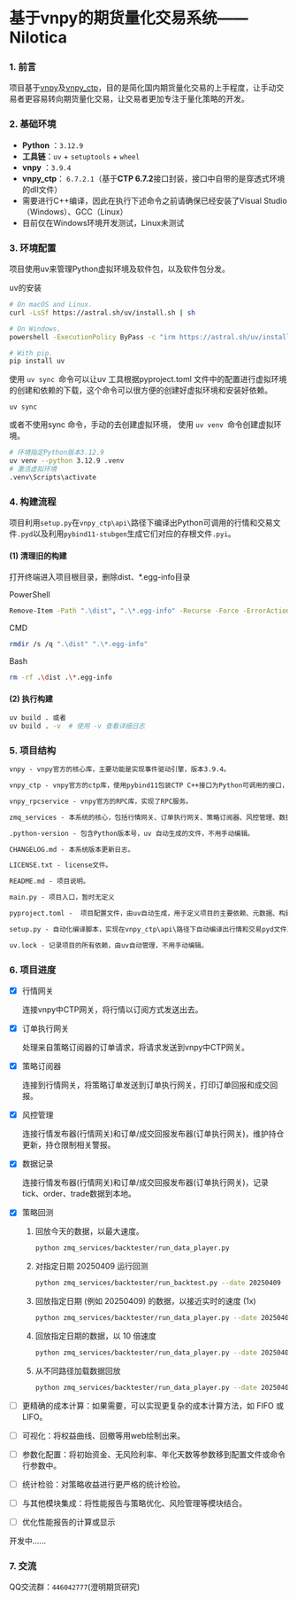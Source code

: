 # 基于vnpy的期货量化交易系统——Nilotica

### **1. 前言**

项目基于[vnpy](https://github.com/vnpy/vnpy)及[vnpy_ctp](https://github.com/vnpy/vnpy_ctp)，目的是简化国内期货量化交易的上手程度，让手动交易者更容易转向期货量化交易，让交易者更加专注于量化策略的开发。

### **2. 基础环境**

- **Python** ：`3.12.9`
- **工具链**：`uv` + `setuptools` + `wheel`
- **vnpy** ：`3.9.4`
- **vnpy_ctp**： `6.7.2.1`（基于**CTP 6.7.2**接口封装，接口中自带的是穿透式环境的dll文件）
- 需要进行C++编译，因此在执行下述命令之前请确保已经安装了Visual Studio（Windows）、GCC（Linux）
- 目前仅在Windows环境开发测试，Linux未测试

### **3. 环境配置**

项目使用uv来管理Python虚拟环境及软件包，以及软件包分发。

uv的安装

```bash
# On macOS and Linux.
curl -LsSf https://astral.sh/uv/install.sh | sh

# On Windows.
powershell -ExecutionPolicy ByPass -c "irm https://astral.sh/uv/install.ps1 | iex"

# With pip.
pip install uv
```

使用 `uv sync `命令可以让uv 工具根据pyproject.toml 文件中的配置进行虚拟环境的创建和依赖的下载，这个命令可以很方便的创建好虚拟环境和安装好依赖。

```
uv sync
```

或者不使用sync 命令，手动的去创建虚拟环境， 使用 `uv venv `命令创建虚拟环境。

```bash
# 环境指定Python版本3.12.9
uv venv --python 3.12.9 .venv
# 激活虚拟环境
.venv\Scripts\activate
```

### **4. 构建流程**

项目利用`setup.py`在`vnpy_ctp\api\`路径下编译出Python可调用的行情和交易文件`.pyd`以及利用`pybind11-stubgen`生成它们对应的存根文件`.pyi`。

#### **(1) 清理旧的构建**

打开终端进入项目根目录，删除dist、*.egg-info目录

PowerShell 

```bash
Remove-Item -Path ".\dist", ".\*.egg-info" -Recurse -Force -ErrorAction SilentlyContinue
```

CMD

```bash
rmdir /s /q ".\dist" ".\*.egg-info"
```

Bash

```bash
rm -rf .\dist .\*.egg-info
```

#### **(2) 执行构建**

```bash
uv build . 或者
uv build . -v  # 使用 -v 查看详细日志
```

### **5. 项目结构**

```reStructuredText
vnpy - vnpy官方的核心库，主要功能是实现事件驱动引擎，版本3.9.4。

vnpy_ctp - vnpy官方的ctp库，使用pybind11包装CTP C++接口为Python可调用的接口，主要功能是与交易所行情和交易服务器打交道。

vnpy_rpcservice - vnpy官方的RPC库，实现了RPC服务。

zmq_services - 本系统的核心，包括行情网关、订单执行网关、策略订阅器、风控管理、数据记录、策略回测。实现了行情转发、报单、策略执行、简单的风控监控、数据记录、策略回测等功能。

.python-version - 包含Python版本号，uv 自动生成的文件，不用手动编辑。

CHANGELOG.md - 本系统版本更新日志。

LICENSE.txt - license文件。

README.md - 项目说明。

main.py - 项目入口，暂时无定义

pyproject.toml -  项目配置文件，由uv自动生成，用于定义项目的主要依赖、元数据、构建系统等信息。

setup.py - 自动化编译脚本，实现在vnpy_ctp\api\路径下自动编译出行情和交易pyd文件及对应pyi存根文件。

uv.lock - 记录项目的所有依赖，由uv自动管理，不用手动编辑。
```



### **6. 项目进度**

- [x] 行情网关

  连接vnpy中CTP网关，将行情以订阅方式发送出去。

- [x] 订单执行网关

  处理来自策略订阅器的订单请求，将请求发送到vnpy中CTP网关。

- [x] 策略订阅器

  连接到行情网关，将策略订单发送到订单执行网关，打印订单回报和成交回报。

- [x] 风控管理

  连接行情发布器(行情网关)和订单/成交回报发布器(订单执行网关)，维护持仓更新，持仓限制相关警报。

- [x] 数据记录

  连接行情发布器(行情网关)和订单/成交回报发布器(订单执行网关)，记录tick、order、trade数据到本地。

- [x] 策略回测

  1. 回放今天的数据，以最大速度。

     ```bash
     python zmq_services/backtester/run_data_player.py
     ```

  2. 对指定日期 20250409 运行回测

     ```bash
     python zmq_services/backtester/run_backtest.py --date 20250409
     ```

  3. 回放指定日期 (例如 20250409) 的数据，以接近实时的速度 (1x)

     ```bash
     python zmq_services/backtester/run_data_player.py --date 20250409 --speed 1
     ```

  4. 回放指定日期的数据，以 10 倍速度

     ```bash
     python zmq_services/backtester/run_data_player.py --date 20250409 --speed 10
     ```

  5. 从不同路径加载数据回放

     ```bash
     python zmq_services/backtester/run_data_player.py --date 20250409 --path /path/to/other/data
     ```

- [ ] 更精确的成本计算：如果需要，可以实现更复杂的成本计算方法，如 FIFO 或 LIFO。

- [ ] 可视化：将权益曲线、回撤等用web绘制出来。

- [ ] 参数化配置：将初始资金、无风险利率、年化天数等参数移到配置文件或命令行参数中。

- [ ] 统计检验：对策略收益进行更严格的统计检验。

- [ ] 与其他模块集成：将性能报告与策略优化、风险管理等模块结合。

- [ ] 优化性能报告的计算或显示

开发中......

### **7. 交流**

QQ交流群：`446042777`(澄明期货研究)